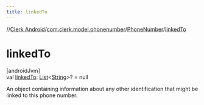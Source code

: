 ```yaml
---
title: linkedTo
---
```

//[Clerk Android](../../../index.html)/[com.clerk.model.phonenumber](../index.html)/[PhoneNumber](index.html)/[linkedTo](linked-to.html)



# linkedTo



[androidJvm]\
val [linkedTo](linked-to.html): [List](https://kotlinlang.org/api/latest/jvm/stdlib/kotlin-stdlib/kotlin.collections/-list/index.html)&lt;[String](https://kotlinlang.org/api/latest/jvm/stdlib/kotlin-stdlib/kotlin/-string/index.html)&gt;? = null



An object containing information about any other identification that might be linked to this phone number.





